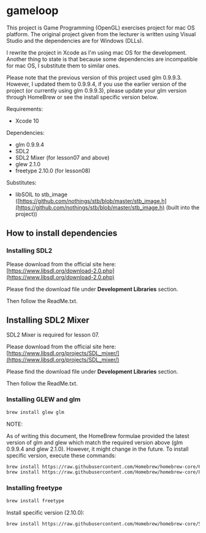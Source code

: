 # gameloop

This project is Game Programming (OpenGL) exercises project for mac OS platform.
The original project given from the lecturer is written using Visual Studio and the dependencies are for Windows (DLLs).

I rewrite the project in Xcode as I'm using mac OS for the development. Another thing to state is that because some dependencies are incompatible for mac OS, I substitute them to similar ones.

Please note that the previous version of this project used glm 0.9.9.3. However, I updated them to 0.9.9.4, if you use the earlier version of the project (or currently using glm 0.9.9.3), please update your glm version through HomeBrew or see the install specific version below.

Requirements:
 - Xcode 10

Dependencies:
 - glm 0.9.9.4
 - SDL2
 - SDL2 Mixer (for lesson07 and above)
 - glew 2.1.0
 - freetype 2.10.0 (for lesson08)
 
 Substitutes:
  - libSOIL to stb_image ([https://github.com/nothings/stb/blob/master/stb_image.h](https://github.com/nothings/stb/blob/master/stb_image.h) (built into the project))

## How to install dependencies

### Installing SDL2

Please download from the official site here:
[https://www.libsdl.org/download-2.0.php](https://www.libsdl.org/download-2.0.php)

Please find the download file under **Development Libraries** section.

Then follow the ReadMe.txt.

## Installing SDL2 Mixer

SDL2 Mixer is required for lesson 07.

Please download from the official site here:
[https://www.libsdl.org/projects/SDL_mixer/](https://www.libsdl.org/projects/SDL_mixer/)

Please find the download file under **Development Libraries** section.

Then follow the ReadMe.txt.

### Installing GLEW and glm

```bash
brew install glew glm
```
NOTE:

As of writing this document, the HomeBrew formulae provided the latest version of glm and glew which match the required version above (glm 0.9.9.4 and glew 2.1.0).
However, it might change in the future.
To install specific version, execute these commands:

```bash
brew install https://raw.githubusercontent.com/Homebrew/homebrew-core/62415468c535e713fa10c3121bbf703244494f75/Formula/glm.rb
brew install https://raw.githubusercontent.com/Homebrew/homebrew-core/8479c1f6f95fccbeb0c213a55b2a9ef20f944eb4/Formula/glew.rb
```

### Installing freetype

```bash
brew install freetype
```

Install specific version (2.10.0):

```bash
brew install https://raw.githubusercontent.com/Homebrew/homebrew-core/5022e495c773f4995903c7803f32484627d828df/Formula/freetype.rb
```